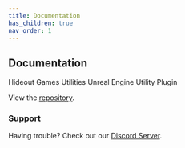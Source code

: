 ```yaml
---
title: Documentation
has_children: true
nav_order: 1
---
```


## Documentation

Hideout Games Utilities
Unreal Engine Utility Plugin

View the [repository](https://github.com/PrestigeBR/HGUtilities/edit/gh-pages/index.md).

### Support

Having trouble? Check out our [Discord Server](http://hideout.no).

